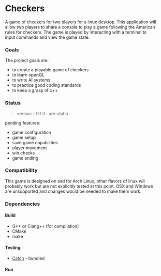 # Checkers

A game of checkers for two players for a linux desktop. This application will
allow two players to share a console to play a game following the American rules
for checkers. The game is played by interacting with a terminal to input commands
and view the game state.

### Goals

The project goals are:

* to create a playable game of checkers
* to learn openGL
* to write AI systems
* to practice good coding standards
* to keep a grasp of c++

### Status

> version - 0.1.0 : pre-alpha

pending features:

* game configuration
* game setup
* save game capabilities
* player movement
* win checks
* game ending

### Compatibility

This game is designed on and for Arch Linux, other flavors of linux will probably
work but are not explicitly tested at this point. OSX and Windows are unsupported
and changes would be needed to make them work.

### Dependencies

#### Build

* G++ or Clang++ (for compilation)
* CMake
* make

#### Testing

* [Catch](https://github.com/philsquared/Catch) - bundled

#### Run
